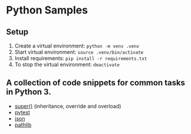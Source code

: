 # Python Samples 

## Setup
1. Create a virtual environment: `python -m venv .venv`
2. Start virtual environment: `source .venv/bin/activate`
3. Install requirements: `pip install -r requirements.txt`
4. To stop the virtual environment: `deactivate`


## A collection of code snippets for common tasks in Python 3. 

* [super()](/samples/super) (inheritance, override and overload)
* [pytest](/samples/pytest)
* [json](/samples/json)
* [pathlib](/samples/pathlib)
